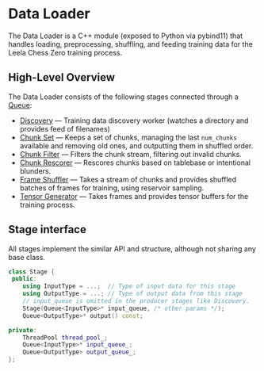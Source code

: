 # Data Loader

The Data Loader is a C++ module (exposed to Python via pybind11) that handles
loading, preprocessing, shuffling, and feeding training data for the Leela Chess
Zero training process.

## High-Level Overview

The Data Loader consists of the following stages connected through a
[Queue](../src/utils/queue.h):

* [Discovery](../src/loader/chunk_feed/discovery.h) — Training data discovery
  worker (watches a directory and provides feed of filenames)
* [Chunk Set](../src/loader/chunk_feed/chunk_set.h) — Keeps a set of chunks,
  managing the last `num_chunks` available and removing old ones, and outputting
  them in shuffled order.
* [Chunk Filter](../src/loader/chunk_feed/chunk_filter.h) — Filters the chunk
  stream, filtering out invalid chunks.
* [Chunk Rescorer](../src/loader/chunk_feed/chunk_rescorer.h) — Rescores chunks
  based on tablebase or intentional blunders.
* [Frame Shuffler](../src/loader/frame_shuffler.h) — Takes a stream of chunks
  and provides shuffled batches of frames for training, using reservoir
  sampling.
* [Tensor Generator](../src/loader/tensor_generator.h) — Takes frames and
  provides tensor buffers for the training process.

## Stage interface

All stages implement the similar API and structure, although not sharing any
base class.

```cpp
class Stage {
 public:
    using InputType = ...;  // Type of input data for this stage
    using OutputType = ...; // Type of output data from this stage
    // input_queue is omitted in the producer stages like Discovery.
    Stage(Queue<InputType>* input_queue, /* other params */);
    Queue<OutputType>* output() const;

private:
    ThreadPool thread_pool_;
    Queue<InputType>* input_queue_;
    Queue<OutputType> output_queue_;
};
```
